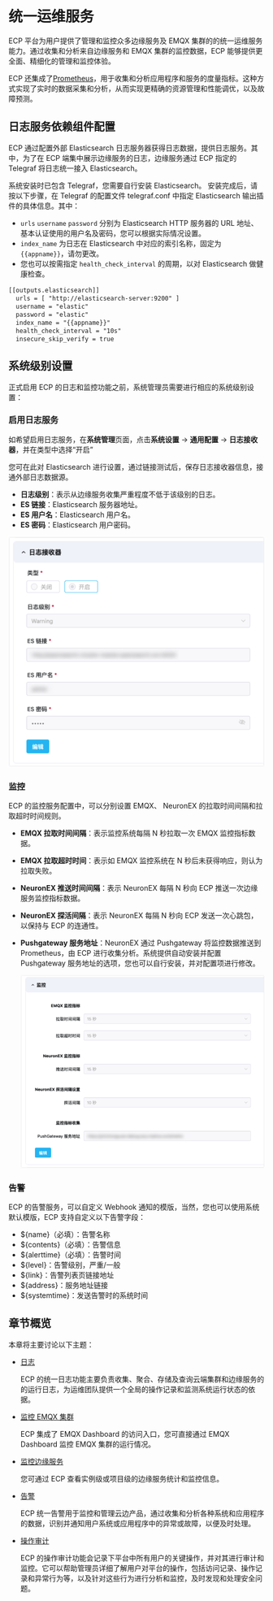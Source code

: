 # 统一运维服务

ECP 平台为用户提供了管理和监控众多边缘服务及 EMQX 集群的的统一运维服务能力。通过收集和分析来自边缘服务和 EMQX 集群的监控数据，ECP 能够提供更全面、精细化的管理和监控体验。

ECP 还集成了[Prometheus](https://prometheus.io/docs/introduction/overview/)，用于收集和分析应用程序和服务的度量指标。这种方式实现了实时的数据采集和分析，从而实现更精确的资源管理和性能调优，以及故障预测。

## 日志服务依赖组件配置

ECP 通过配置外部 Elasticsearch 日志服务器获得日志数据，提供日志服务。其中，为了在 ECP 端集中展示边缘服务的日志，边缘服务通过 ECP 指定的 Telegraf 将日志统一接入 Elasticsearch。

系统安装时已包含 Telegraf，您需要自行安装 Elasticsearch。 安装完成后，请按以下步骤，在 Telegraf 的配置文件 telegraf.conf 中指定 Elasticsearch 输出插件的具体信息。其中：

- `urls`  `username`  `password` 分别为 Elasticsearch HTTP 服务器的 URL 地址、基本认证使用的用户名及密码，您可以根据实际情况设置。
- `index_name` 为日志在 Elasticsearch 中对应的索引名称，固定为 <code v-pre>{{appname}}</code>，请勿更改。
- 您也可以按需指定 `health_check_interval` 的周期，以对 Elasticsearch 做健康检查。

```
[[outputs.elasticsearch]]
  urls = [ "http://elasticsearch-server:9200" ]
  username = "elastic"
  password = "elastic"
  index_name = "{{appname}}"
  health_check_interval = "10s"
  insecure_skip_verify = true
```

## 系统级别设置

正式启用 ECP 的日志和监控功能之前，系统管理员需要进行相应的系统级别设置：


### 启用日志服务

如希望启用日志服务，在**系统管理**页面，点击**系统设置** -> **通用配置** -> **日志接收器**，并在类型中选择“开启”

您可在此对 Elasticsearch 进行设置，通过链接测试后，保存日志接收器信息，接通外部日志数据源。

- **日志级别**：表示从边缘服务收集严重程度不低于该级别的日志。
- **ES 链接**：Elasticsearch 服务器地址。
- **ES 用户名**：Elasticsearch 用户名。
- **ES 密码**：Elasticsearch 用户密码。

<img src="./_assets/manager-setting-log.png" alt="日志接收器" style="zoom:80%;" />



### 监控

ECP 的监控服务配置中，可以分别设置 EMQX、 NeuronEX 的拉取时间间隔和拉取超时时间规则。

- **EMQX 拉取时间间隔**：表示监控系统每隔 N 秒拉取一次 EMQX 监控指标数据。

- **EMQX 拉取超时时间**：表示如 EMQX 监控系统在 N 秒后未获得响应，则认为拉取失败。

- **NeuronEX 推送时间间隔**：表示 NeuronEX 每隔 N 秒向 ECP 推送一次边缘服务监控指标数据。

- **NeuronEX 探活间隔**：表示 NeuronEX 每隔 N 秒向 ECP 发送一次心跳包，以保持与 ECP 的连通性。

- **Pushgateway 服务地址**：NeuronEX 通过 Pushgateway 将监控数据推送到 Prometheus，由 ECP 进行收集分析。系统提供自动安装并配置 Pushgateway 服务地址的选项，您也可以自行安装，并对配置项进行修改。

  

  <img src="./_assets/manager-setting-monitor.png" alt="系统级监控设置" style="zoom:80%;" />

### 告警

ECP 的告警服务，可以自定义 Webhook 通知的模版，当然，您也可以使用系统默认模版，ECP 支持自定义以下告警字段：

- ${name}（必填）：告警名称
- ${contents}（必填）：告警信息
- ${alerttime}（必填）：告警时间
- ${level}：告警级别，严重/一般
- ${link}：告警列表页链接地址
- ${address}：服务地址链接
- ${systemtime}：发送告警时的系统时间

## 章节概览

本章将主要讨论以下主题：

- [日志](../log/introduction.md)

  ECP 的统一日志功能主要负责收集、聚合、存储及查询云端集群和边缘服务的的运行日志，为运维团队提供一个全局的操作记录和监测系统运行状态的依据。

- [监控 EMQX 集群](https://docs.emqx.com/zh/enterprise/v4.4/getting-started/dashboard-ee.html#%E7%9B%91%E6%8E%A7)

  ECP 集成了 EMQX Dashboard 的访问入口，您可直接通过 EMQX Dashboard 监控 EMQX 集群的运行情况。

- [监控边缘服务](./monitor_edge.md)

  您可通过 ECP 查看实例级或项目级的边缘服务统计和监控信息。

- [告警](./alarm_rules)

  ECP 统一告警用于监控和管理云边产品，通过收集和分析各种系统和应用程序的数据，识别并通知用户系统或应用程序中的异常或故障，以便及时处理。

- [操作审计](../system_admin/operation_audit)

  ECP 的操作审计功能会记录下平台中所有用户的关键操作，并对其进行审计和监控。它可以帮助管理员详细了解用户对平台的操作，包括访问记录、操作记录和异常行为等，以及针对这些行为进行分析和监控，及时发现和处理安全问题。